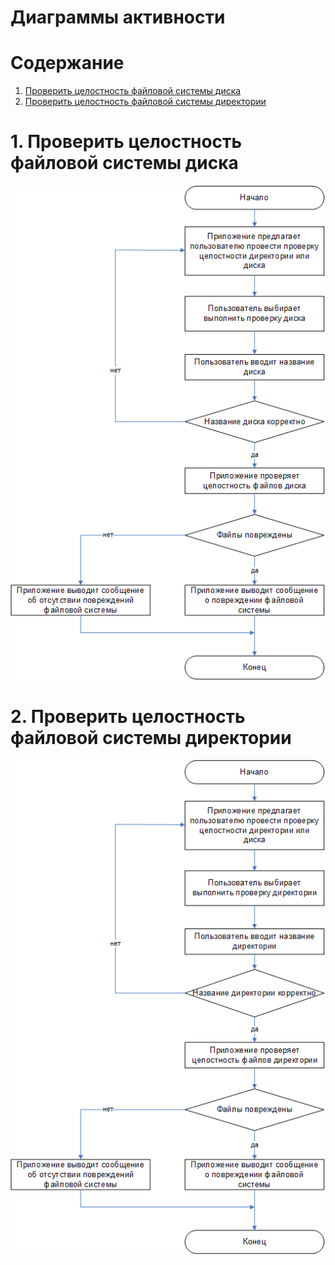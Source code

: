 # Диаграммы активности

# Содержание
1. [Проверить целостность файловой системы диска](#1)  
2. [Проверить целостность файловой системы директории](#2)

<a name="1"/>

# 1. Проверить целостность файловой системы диска
![Диаграмма активностей 1](../../../Images/System%20design/Activity/ActionDiskFileSystemCheck.png)

<a name="2"/>

# 2. Проверить целостность файловой системы директории
![Диаграмма активностей 2](../../../Images/System%20design/Activity/ActionDirectoryFileSystemCheck.png)